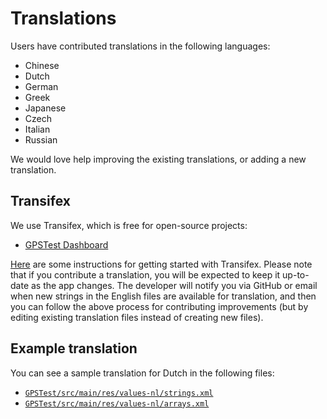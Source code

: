 # Translations

Users have contributed translations in the following languages:
* Chinese
* Dutch
* German
* Greek
* Japanese
* Czech
* Italian
* Russian

We would love help improving the existing translations, or adding a new translation.

## Transifex

We use Transifex, which is free for open-source projects:
* [GPSTest Dashboard](https://www.transifex.com/sean-barbeau/gpstest-android/dashboard/)

[Here](https://docs.transifex.com/getting-started-1/translators) are some instructions for getting started with Transifex.  Please note that if you contribute a translation, you will be expected to keep it up-to-date as the app changes.  The developer will notify you via GitHub or email when new strings in the English files are available for translation, and then you can follow the above process for contributing improvements (but by editing existing translation files instead of creating new files).

## Example translation

You can see a sample translation for Dutch in the following files:

* [`GPSTest/src/main/res/values-nl/strings.xml`](/GPSTest/src/main/res/values-nl/strings.xml)
* [`GPSTest/src/main/res/values-nl/arrays.xml`](/GPSTest/src/main/res/values-nl/arrays.xml)